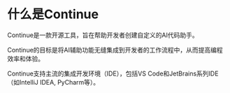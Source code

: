 # 什么是Continue

Continue是一款开源工具，旨在帮助开发者创建自定义的AI代码助手。

Continue的目标是将AI辅助功能无缝集成到开发者的工作流程中，从而提高编程效率和体验。

Continue支持主流的集成开发环境（IDE），包括VS Code和JetBrains系列IDE（如IntelliJ IDEA, PyCharm等）。
